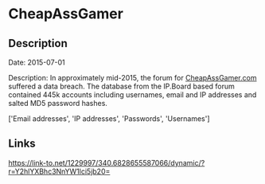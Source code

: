 # CheapAssGamer

## Description

Date: 2015-07-01

Description:
In approximately mid-2015, the forum for <a href="https://www.cheapassgamer.com" target="_blank" rel="noopener">CheapAssGamer.com</a> suffered a data breach. The database from the IP.Board based forum contained 445k accounts including usernames, email and IP addresses and salted MD5 password hashes.


['Email addresses', 'IP addresses', 'Passwords', 'Usernames']

## Links

https://link-to.net/1229997/340.6828655587066/dynamic/?r=Y2hlYXBhc3NnYW1lci5jb20=